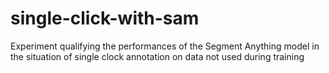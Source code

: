 # single-click-with-sam
Experiment qualifying the performances of the Segment Anything model in the situation of single clock annotation on data not used during training
